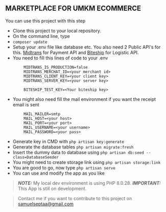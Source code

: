 ## MARKETPLACE FOR UMKM ECOMMERCE

You can use this project with this step

-   Clone this project to your local repository.
-   On the command line, type
-   `composer update`
-   Setup your .env file like database etc. You also need 2 Public API's for this. [Midtrans](https://docs.midtrans.com/reference/getting-started-with-snap) for Payment API and [Biteship](https://biteship.com/id/docs/intro) for Logistic API.
-   You need to fill this lines of code to your .env

```
        MIDTRANS_IS_PRODUCTION=false
        MIDTRANS_MERCHAT_ID=<your merchant id>
        MIDTRANS_CLIENT_KEY=<your client key>
        MIDTRANS_SERVER_KEY=<your server key>

        BITESHIP_TEST_KEY=<Your biteship key>

```

-   You might also need fill the mail environment if you want the receipt email is sent

```
        MAIL_MAILER=smtp
        MAIL_HOST=<your host>
        MAIL_PORT=<your port>
        MAIL_USERNAME=<your username>
        MAIL_PASSWORD=<your pass>
```

-   Generate key in CMD with `php artisan key:generate`
-   Generate the database tables `php artisan migrate:fresh`
-   Insert the dummy data to database using `php artisan db:seed --class=DatabaseSeeder`
-   You might need to create storage link using `php artisan storage:link`
-   You are good to go, now type `php artisan serve`
-   You can use and modify the app as you like

> **_NOTE:_** My local dev environment is using PHP 8.0.28.
> **_IMPORTANT:_** This App is still on development.

> Contact me if you want to contribute to this project on samuelseptaa@gmail.com
